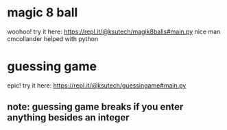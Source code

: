 # magic 8 ball
woohoo!
try it here:
https://repl.it/@ksutech/magik8balls#main.py
nice man cmcollander helped with python

# guessing game
epic!
try it here:
https://repl.it/@ksutech/guessingame#main.py
## note: guessing game breaks if you enter anything besides an integer
